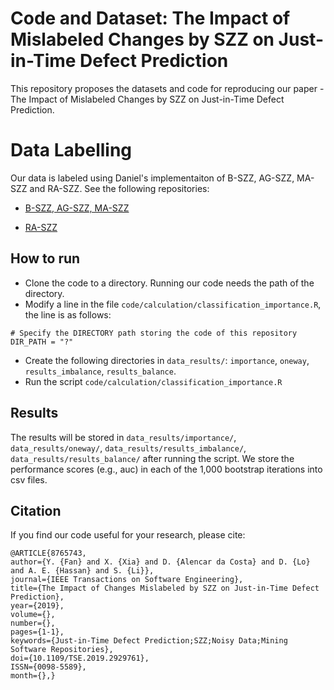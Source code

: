 # Code and Dataset: The Impact of Mislabeled Changes by SZZ on Just-in-Time Defect Prediction

This repository proposes the datasets and code for reproducing our paper - The Impact of Mislabeled Changes by SZZ on Just-in-Time Defect Prediction.

# Data Labelling
Our data is labeled using Daniel's implementaiton of B-SZZ, AG-SZZ, MA-SZZ and RA-SZZ. See the following repositories:

- [B-SZZ, AG-SZZ, MA-SZZ](https://github.com/danielcalencar/ma-szz)

- [RA-SZZ](https://github.com/danielcalencar/ra-szz)

## How to run
* Clone the code to a directory. Running our code needs the path of the directory.
* Modify a line in the file `code/calculation/classification_importance.R`, the line is as follows:
```
# Specify the DIRECTORY path storing the code of this repository
DIR_PATH = "?" 
```
* Create the following directories in `data_results/`: `importance`, `oneway`, `results_imbalance`, `results_balance`.
* Run the script `code/calculation/classification_importance.R`

## Results
The results will be stored in `data_results/importance/`, `data_results/oneway/`,  `data_results/results_imbalance/`, `data_results/results_balance/` after running the script. We store the performance scores (e.g., auc) in each of the 1,000 bootstrap iterations into csv files.

## Citation
If you find our code useful for your research, please cite:

```
@ARTICLE{8765743, 
author={Y. {Fan} and X. {Xia} and D. {Alencar da Costa} and D. {Lo} and A. E. {Hassan} and S. {Li}}, 
journal={IEEE Transactions on Software Engineering}, 
title={The Impact of Changes Mislabeled by SZZ on Just-in-Time Defect Prediction}, 
year={2019}, 
volume={}, 
number={}, 
pages={1-1}, 
keywords={Just-in-Time Defect Prediction;SZZ;Noisy Data;Mining Software Repositories}, 
doi={10.1109/TSE.2019.2929761}, 
ISSN={0098-5589}, 
month={},}
```
